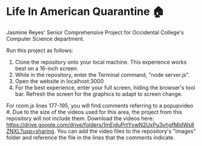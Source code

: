# Life In American Quarantine 🏠
Jasmine Reyes' Senior Comprehensive Project for Occidental College's Computer Science department.

Run this project as follows:

1. Clone the repository onto your local machine. This experience works best on a 16-inch screen.
2. While in the repository, enter the Terminal command, "node server.js".
3. Open the website in localhost:3000
4. For the best experience, enter your full screen, hiding the browser's tool bar. Refresh the screen for the graphics to adapt to screen change.

For room.js lines 177-195, you will find comments referring to a popupvideo #. Due to the size of the videos used for this area, the project from this repository will not include them. Download the videos here: https://drive.google.com/drive/folders/1mEjduPrtYvwN2UxPu3vhgfMidWs8ZNXL?usp=sharing. You can add the video files to the repository's "images" folder and reference the file in the lines that the comments indicate.
